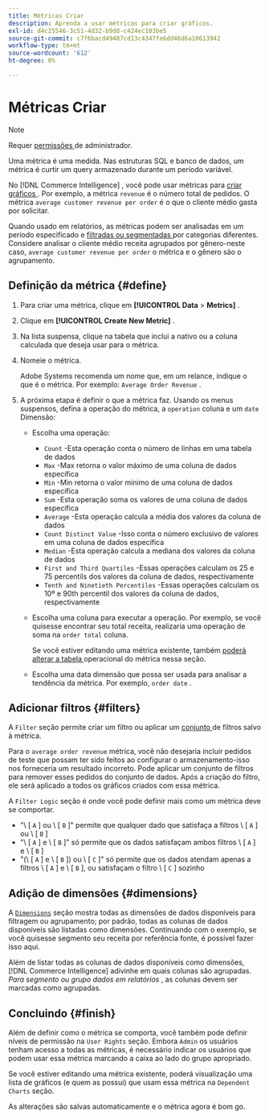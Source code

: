 ```yaml
---
title: Métricas Criar
description: Aprenda a usar métricas para criar gráficos.
exl-id: d4c25546-3c51-4d32-b9d8-c424ec103be5
source-git-commit: c7f6bacd49487cd13c4347fe6dd46d6a10613942
workflow-type: tm+mt
source-wordcount: '612'
ht-degree: 0%

---
```


# Métricas Criar

>[!NOTE]
>
>Requer [ permissões ](../../administrator/user-management/user-management.md) de administrador.

Uma métrica é uma medida. Nas estruturas SQL e banco de dados, um métrica é curtir um query armazenado durante um período variável.

No [!DNL Commerce Intelligence] , você pode usar métricas para [ criar gráficos ](../../data-user/reports/ess-rpt-build-visual.md) . Por exemplo, a métrica `revenue` é o número total de pedidos. O métrica `average customer revenue per order` é o que o cliente médio gasta por solicitar.

Quando usado em relatórios, as métricas podem ser analisadas em um período especificado e [ filtradas ou segmentadas ](../../best-practices/segment-filter.md) por categorias diferentes. Considere analisar o cliente médio receita agrupados por gênero-neste caso, `average customer revenue per order` o métrica e o gênero são o agrupamento.

## Definição da métrica {#define}

1. Para criar uma métrica, clique em **[!UICONTROL Data** > **Metrics]** .

1. Clique em **[!UICONTROL Create New Metric]** .

1. Na lista suspensa, clique na tabela que inclui a nativo ou a coluna calculada que deseja usar para o métrica.

1. Nomeie o métrica.

   Adobe Systems recomenda um nome que, em um relance, indique o que é o métrica. Por exemplo: `Average Order Revenue` .

1. A próxima etapa é definir o que a métrica faz. Usando os menus suspensos, defina a operação do métrica, a `operation` coluna e um `date` Dimensão:

   * Escolha uma operação:
      * `Count` -Esta operação conta o número de linhas em uma tabela de dados
      * `Max` -Max retorna o valor máximo de uma coluna de dados específica
      * `Min` -Min retorna o valor mínimo de uma coluna de dados específica
      * `Sum` -Esta operação soma os valores de uma coluna de dados específica
      * `Average` -Esta operação calcula a média dos valores da coluna de dados
      * `Count Distinct Value` -Isso conta o número exclusivo de valores em uma coluna de dados específica
      * `Median` -Esta operação calcula a mediana dos valores da coluna de dados
      * `First and Third Quartiles` -Essas operações calculam os 25 e 75 percentils dos valores da coluna de dados, respectivamente
      * `Tenth and Ninetieth Percentiles` -Essas operações calculam os 10º e 90th percentil dos valores da coluna de dados, respectivamente
   * Escolha uma coluna para executar a operação. Por exemplo, se você quisesse encontrar seu total receita, realizaria uma operação de soma na `order total` coluna.

      Se você estiver editando uma métrica existente, também [ poderá alterar a tabela ](../../data-analyst/data-warehouse-mgr/change-metric-op-table.md) operacional do métrica nessa seção.

   * Escolha uma data dimensão que possa ser usada para analisar a tendência da métrica. Por exemplo, `order date` .


## Adicionar filtros {#filters}

A `Filter` seção permite criar um filtro ou aplicar um [ conjunto ](../../data-user/reports/ess-manage-data-filters.md) de filtros salvo à métrica.

Para o `average order revenue` métrica, você não desejaria incluir pedidos de teste que possam ter sido feitos ao configurar o armazenamento-isso nos forneceria um resultado incorreto. Pode aplicar um conjunto de filtros para remover esses pedidos do conjunto de dados. Após a criação do filtro, ele será aplicado a todos os gráficos criados com essa métrica.

A `Filter Logic` seção é onde você pode definir mais como um métrica deve se comportar.

* &quot;\ [ `A` \] ou \ [ `B` \]&quot; permite que qualquer dado que satisfaça a filtros \ [ `A` \] ou \ [ `B` \]
* &quot;\ [ `A` \] e \ [ `B` \]&quot; só permite que os dados satisfaçam ambos filtros \ [ `A` \] e \ [ `B` \]
* &quot;(\ [ `A` \] e \ [ `B` \]) ou \ [ `C` \]&quot; só permite que os dados atendam apenas a filtros \ [ `A` \] e \ [ `B` \], ou satisfaçam o filtro \ [ `C` \] sozinho

## Adição de dimensões {#dimensions}

A [`Dimensions`](../../data-analyst/data-warehouse-mgr/manage-data-dimensions-metrics.md) seção mostra todas as dimensões de dados disponíveis para filtragem ou agrupamento; por padrão, todas as colunas de dados disponíveis são listadas como dimensões. Continuando com o exemplo, se você quisesse segmento seu receita por referência fonte, é possível fazer isso aqui.

Além de listar todas as colunas de dados disponíveis como dimensões, [!DNL Commerce Intelligence] adivinhe em quais colunas são agrupadas. *Para segmento ou grupo dados em relatórios* , as colunas devem ser marcadas como agrupadas.

## Concluindo {#finish}

Além de definir como o métrica se comporta, você também pode definir níveis de permissão na `User Rights` seção. Embora `Admin` os usuários tenham acesso a todas as métricas, é necessário indicar os usuários que podem usar essa métrica marcando a caixa ao lado do grupo apropriado.

Se você estiver editando uma métrica existente, poderá visualização uma lista de gráficos (e quem as possui) que usam essa métrica na `Dependent Charts` seção.

As alterações são salvas automaticamente e o métrica agora é bom go.
